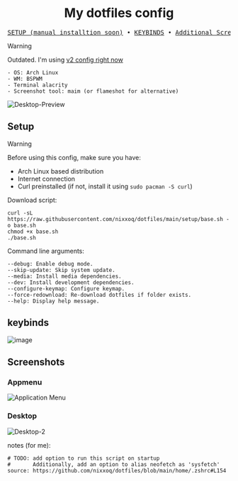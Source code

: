 
<div align="center">
<h1>My dotfiles config</h1>
</div>

<pre align="center">
<a href="#setup">SETUP (manual installtion soon)</a> • <a href="#keybinds">KEYBINDS</a> • <a href="#screenshots">Additional Screenshots</a></a>
</pre>

> [!WARNING]
> Outdated. I'm using [v2 config right now](https://github.com/nixxoq/dotfiles/v2)

```
- OS: Arch Linux
- WM: BSPWM
- Terminal alacrity
- Screenshot tool: maim (or flameshot for alternative)
```
![Desktop-Preview](https://github.com/user-attachments/assets/e5e75767-9628-49df-b895-a57a3180cb61)

## Setup

> [!WARNING]
> Before using this config, make sure you have:
> - Arch Linux based distribution
> - Internet connection
> - Curl preinstalled (if not, install it using `sudo pacman -S curl`)


Download script:
```
curl -sL https://raw.githubusercontent.com/nixxoq/dotfiles/main/setup/base.sh -o base.sh
chmod +x base.sh
./base.sh
```

Command line arguments:
```
--debug: Enable debug mode.
--skip-update: Skip system update.
--media: Install media dependencies.
--dev: Install development dependencies.
--configure-keymap: Configure keymap.
--force-redownload: Re-download dotfiles if folder exists.
--help: Display help message.
```

## keybinds
![image](https://github.com/user-attachments/assets/23d5a50d-abb5-466b-bb2b-a9cbf2cb534f)


## Screenshots

### Appmenu
![Application Menu](https://github.com/user-attachments/assets/0d59e45c-5ca0-4e3a-887d-ed7247fb661b)


### Desktop
![Desktop-2](https://github.com/user-attachments/assets/3f11a405-2f13-4a52-8d81-a7408f0df5cd)


notes (for me):
```
# TODO: add option to run this script on startup
#       Additionally, add an option to alias neofetch as 'sysfetch'
source: https://github.com/nixxoq/dotfiles/blob/main/home/.zshrc#L154
```